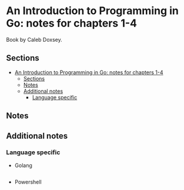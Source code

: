 # An Introduction to Programming in Go: notes for chapters 1-4

Book by Caleb Doxsey.

<!-- markdownlint-disable MD010 -->

## Sections

- [An Introduction to Programming in Go: notes for chapters 1-4](#an-introduction-to-programming-in-go-notes-for-chapters-1-4)
  - [Sections](#sections)
  - [Notes](#notes)
  - [Additional notes](#additional-notes)
    - [Language specific](#language-specific)

## Notes

## Additional notes

### Language specific

- Golang

```go

```

- Powershell

```powershell

```
